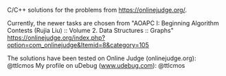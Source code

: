C/C++ solutions for the problems from https://onlinejudge.org/.

Currently, the newer tasks are chosen from "AOAPC I: Beginning Algorithm Contests (Rujia Liu) :: Volume 2. Data Structures :: Graphs"
https://onlinejudge.org/index.php?option=com_onlinejudge&Itemid=8&category=105

The solutions have been tested on Online Judge (onlinejudge.org): @ttlcmos
My profile on uDebug (www.udebug.com): @ttlcmos
